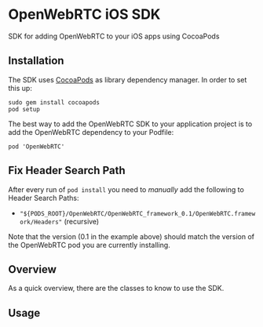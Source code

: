 # OpenWebRTC iOS SDK
SDK for adding OpenWebRTC to your iOS apps using CocoaPods 


## Installation

The SDK uses [CocoaPods](http://cocoapods.org) as library dependency manager. In order to set this up:

    sudo gem install cocoapods
    pod setup

The best way to add the OpenWebRTC SDK to your application project is to add the OpenWebRTC dependency to your Podfile:

    pod 'OpenWebRTC'

## Fix Header Search Path
After every run of `pod install` you need to _manually_ add the following to Header Search Paths:
* `"${PODS_ROOT}/OpenWebRTC/OpenWebRTC_framework_0.1/OpenWebRTC.framework/Headers"` (recursive)

Note that the version (0.1 in the example above) should match the version of the OpenWebRTC pod you are currently installing.

## Overview

As a quick overview, there are the classes to know to use the SDK.

## Usage
